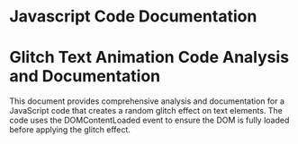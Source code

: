 # Javascript Code Documentation
# Glitch Text Animation Code Analysis and Documentation

This document provides comprehensive analysis and documentation for a JavaScript code that creates a random glitch effect on text elements. The code uses the DOMContentLoaded event to ensure the DOM is fully loaded before applying the glitch effect.